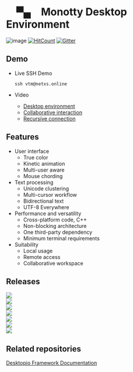 #  ▀▄ Monotty Desktop Environment

![image](https://dice.netxs.online/cloud/vtm/mde_banner_v1.06.png)
[![HitCount](https://views.whatilearened.today/views/github/netxs-group/VTM.svg)](https://github.com/netxs-group/VTM)
[![Gitter](https://badges.gitter.im/netxs-group/VTM.svg)](https://gitter.im/netxs-group/VTM?utm_source=badge&utm_medium=badge&utm_campaign=pr-badge)

## Demo

- Live SSH Demo  
    
     `ssh vtm@netxs.online`  
      
- Video
  - [Desktop environment](https://youtu.be/fLumnSctakY)
  - [Collaborative interaction](https://youtu.be/0zU4e5Vam8c)
  - [Recursive connection](https://youtu.be/Fm5X75sO62c)

## Features

- User interface
  - True color
  - Kinetic animation
  - Multi-user aware
  - Mouse chording  
- Text processing
  - Unicode clustering
  - Multi-cursor workflow
  - Bidirectional text
  - UTF-8 Everywhere
- Performance and versatility
  - Cross-platform code, C++
  - Non-blocking architecture
  - One third-party dependency
  - Minimum terminal requirements
- Suitability
  - Local usage
  - Remote access
  - Сollaborative workspace

## Releases

[![](https://dice.netxs.online/cloud/vtm/status/macos-11.0)](https://github.com/netxs-group/VTM/releases)  
[![](https://dice.netxs.online/cloud/vtm/status/macos-10.15)](https://github.com/netxs-group/VTM/releases)  
[![](https://dice.netxs.online/cloud/vtm/status/windows-2019)](https://github.com/netxs-group/VTM/releases)  
[![](https://dice.netxs.online/cloud/vtm/status/windows-10)](https://github.com/netxs-group/VTM/releases)  
[![](https://dice.netxs.online/cloud/vtm/status/ubuntu-20)](https://github.com/netxs-group/VTM/releases)  
[![](https://dice.netxs.online/cloud/vtm/status/ubuntu-18)](https://github.com/netxs-group/VTM/releases)  
[![](https://dice.netxs.online/cloud/vtm/status/ubuntu-16)](https://github.com/netxs-group/VTM/releases)  

## Related repositories

[Desktopio Framework Documentation](https://github.com/netxs-group/Desktopio-Docs)
